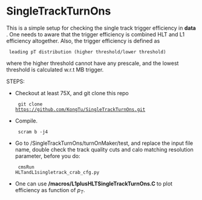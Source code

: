 # SingleTrackTurnOns

This is a simple setup for checking the single track trigger efficiency in <strong> data </strong>. One needs to aware that
the trigger efficiency is combined HLT and L1 efficiency altogether. Also, the trigger efficiency is defined as 

<pre><code> leading pT distribution (higher threshold/lower threshold) </code></pre>

where the higher threshold cannot have any prescale, and the lowest threshold is calculated w.r.t MB trigger.

STEPS:
- Checkout at least 75X, and git clone this repo <pre><code> git clone https://github.com/KongTu/SingleTrackTurnOns.git </code></pre>
- Compile. <pre><code> scram b -j4 </code></pre>
- Go to /SingleTrackTurnOns/turnOnMaker/test, and replace the input file name, double check the track quality cuts and calo matching resolution parameter, before you do: <pre><code> cmsRun HLTandL1singletrack_crab_cfg.py </code></pre>
- One can use <strong> /macros/L1plusHLTSingleTrackTurnOns.C </strong> to plot efficiency as function of $p_{T}$.



